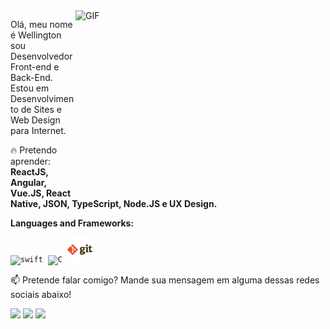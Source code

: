  
<img align="right" alt="GIF" src="https://github.com/VatanaChhorn/VatanaChhorn/blob/master/image_processing20200107-3552-13pkkb4.gif" width="400" height="300" />

<p align="left">
  Olá, meu nome é Wellington sou Desenvolvedor Front-end e Back-End.
Estou em Desenvolvimento de Sites e Web Design para Internet.
 
</p>
 
 <p align="left">
  🔥 Pretendo aprender: <strong>ReactJS, Angular, Vue.JS, React Native, JSON, TypeScript, Node.JS e UX Design.</strong>
</p>
 
 **Languages and Frameworks:**
<p align="left">
  <code><img src="https://github.com/abranhe/programming-languages-logos/blob/master/src/php/php_48x48.png" alt="swift" width="40" height="40"/></code>&nbsp;
  <code><img src="https://github.com/abranhe/programming-languages-logos/blob/master/src/c/c_48x48.png" alt="C" width="40" height="40" /></code>&nbsp;
  <code><img src="https://raw.githubusercontent.com/github/explore/80688e429a7d4ef2fca1e82350fe8e3517d3494d/topics/git/git.png" alt="git" width="40" height="40" /></code>&nbsp;
   </p>
   
<p align="left">
📫 Pretende falar comigo? Mande sua mensagem em alguma dessas redes sociais abaixo!
</p>
  
<p align="left">
<a href="iuricodebrasil@gmail.com" alt="Contributors">
<img src="https://img.shields.io/badge/-iuricodebrasil@gmail.com-e34c41?style=flat-square&labelColor=e34c41&logo=gmail&logoColor=white&link=iuricodebrasil@gmail.com" /></a>
  
<a href="https://www.linkedin.com/in/iuricode" alt="Contributors">
<img src="https://img.shields.io/badge/-Iuri%20Silva-blue?style=flat-square&logo=Linkedin&logoColor=white&link=https://www.linkedin.com/in/iuricode" /></a>
  
<a href="https://twitter.com/iuriescreve" alt="Contributors">
<img src="https://img.shields.io/badge/-iuriescreve-1ca0f1?style=flat-square&labelColor=1ca0f1&logo=twitter&logoColor=white&link=https://twitter.com/iuriescreve" /></a>
 </p>
 
